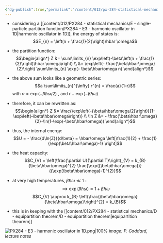 ```yaml
---
{"dg-publish":true,"permalink":"/content/012/px-284-statistical-mechanics/e-single-particle-partition-function/px-284-e3-harmonic-oscillator-in-1-d/","noteIcon":"1","created":"2024-11-29T17:03:05.459+00:00","updated":"2025-01-03T11:57:07.246+00:00"}
---
```


- considering a [[content/012/PX284 - statistical mechanics/E - single-particle partition function/PX284 - E3 - harmonic oscillator in 1D\|harmonic oscillator in 1D]], the energy of states is:
$$E_{n} = \left(n + \frac{1}{2}\right)\hbar \omega$$
- the partition function:
$$\begin{align*}
	Z &= \sum\limits_{n} \exp\left(-\beta\left(n + \frac{1}{2}\right)\hbar \omega\right) \\
	&= \exp\left(- \frac{\beta\hbar\omega}{2}\right) \sum\limits_{n} \exp(- \beta\hbar\omega n)
\end{align*}$$
- the above sum looks like a geometric series:
$$a \sum\limits_{n}^{\infty} r^{n} = \frac{a}{1-r}$$
	with $a = \exp(-\beta\hbar\omega/2)$ , and $r - \exp(-\beta\hbar\omega)$
- therefore, it can be rewritten as:
$$\begin{align*}
	Z &= \frac{\exp\left(-{\beta\hbar\omega/2}\right)}{1-\exp\left(-\beta\hbar\omega\right)} \\
	\ln Z &= - \frac{\beta\hbar\omega}{2}-\ln(1-\exp(-\beta\hbar\omega))
\end{align*}$$

- thus, the internal energy:
$$U = - \frac{d\ln{Z}}{d\beta} = \hbar\omega \left[\frac{1}{2} + \frac{1}{\exp(\beta\hbar\omega)-1} \right]$$

- the heat capacity: 
$$C_{V} = \left(\frac{\partial U}{\partial T}\right)_{V} = k_{B} (\beta\hbar\omega)^{2} \frac{\exp({\beta\hbar\omega})}{(\exp(\beta\hbar\omega)-1)^{2}}$$
- at very high temperatures, ${} \beta\hbar\omega \ll 1: {}$
$$\implies \exp(\beta\hbar\omega) \approx 1+ \beta\hbar\omega$$
$$C_{V} \approx k_{B} \left(\frac{\beta\hbar\omega}{\beta\hbar\omega}\right)^{2} = k_{B}$$
- this is in keeping with the [[content/012/PX284 - statistical mechanics/D - equipartition theorem/D - equipartition theorem\|equipartition theorem]]

![PX284 - E3 - harmonic oscillator in 1D.png|100%](/img/user/pics/PX284%20-%20E3%20-%20harmonic%20oscillator%20in%201D.png)
*image: P. Goddard, lecture notes*